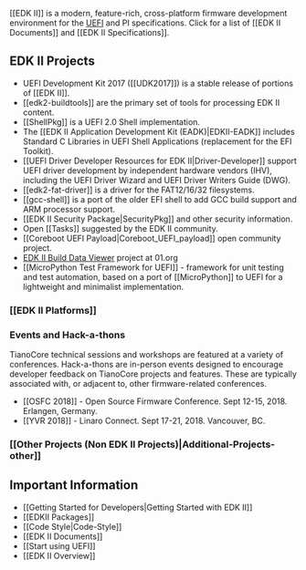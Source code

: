 [[EDK II]] is a modern, feature-rich, cross-platform firmware development environment for the [UEFI](http://uefi.org) and PI specifications. Click for a list of [[EDK II Documents]] and [[EDK II Specifications]].

## EDK II Projects

* UEFI Development Kit 2017 ([[UDK2017]]) is a stable release of portions of [[EDK II]].
* [[edk2-buildtools]] are the primary set of tools for processing EDK II content. 
* [[ShellPkg]] is a UEFI 2.0 Shell implementation.
* The [[EDK II Application Development Kit (EADK)|EDKII-EADK]] includes Standard C Libraries in UEFI Shell Applications (replacement for the EFI Toolkit).
* [[UEFI Driver Developer Resources for EDK II|Driver-Developer]] support UEFI driver development by independent hardware vendors (IHV), including the UEFI Driver Wizard and UEFI Driver Writers Guide (DWG).
* [[edk2-fat-driver]] is a driver for the FAT12/16/32 filesystems.
* [[gcc-shell]] is a port of the older EFI shell to add GCC build support and ARM processor support.
* [[EDK II Security Package|SecurityPkg]] and other security information.
* Open [[Tasks]] suggested by the EDK II community.
* [[Coreboot UEFI Payload|Coreboot_UEFI_payload]] open community project.
* [EDK II Build Data Viewer](https://github.com/01org/edkiibuilddataviewer) project at 01.org
* [[MicroPython Test Framework for UEFI]] - framework for unit testing and test automation, based on a port of [[MicroPython]] to UEFI for a lightweight and minimalist implementation.

### [[EDK II Platforms]]

### Events and Hack-a-thons

TianoCore technical sessions and workshops are featured at a variety of conferences. Hack-a-thons are in-person events designed to encourage developer feedback on TianoCore projects and features. These are typically associated with, or adjacent to, other firmware-related conferences.

* [[OSFC 2018]] - Open Source Firmware Conference. Sept 12-15, 2018. Erlangen, Germany.
* [[YVR 2018]] - Linaro Connect. Sept 17-21, 2018. Vancouver, BC.

### [[Other Projects (Non EDK II Projects)|Additional-Projects-other]]

## Important Information
* [[Getting Started for Developers|Getting Started with EDK II]]
* [[EDKII Packages]]
* [[Code Style|Code-Style]]
* [[EDK II Documents]]
* [[Start using UEFI]]
* [[EDK II Overview]]